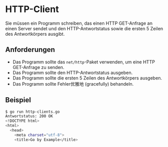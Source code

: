 # HTTP-Client

Sie müssen ein Programm schreiben, das einen HTTP GET-Anfrage an einen Server sendet und den HTTP-Antwortstatus sowie die ersten 5 Zeilen des Antwortkörpers ausgibt.

## Anforderungen

- Das Programm sollte das `net/http`-Paket verwenden, um eine HTTP GET-Anfrage zu senden.
- Das Programm sollte den HTTP-Antwortstatus ausgeben.
- Das Programm sollte die ersten 5 Zeilen des Antwortkörpers ausgeben.
- Das Programm sollte Fehler优雅地 (gracefully) behandeln.

## Beispiel

```sh
$ go run http-clients.go
Antwortstatus: 200 OK
<!DOCTYPE html>
<html>
  <head>
    <meta charset="utf-8">
    <title>Go by Example</title>

```
